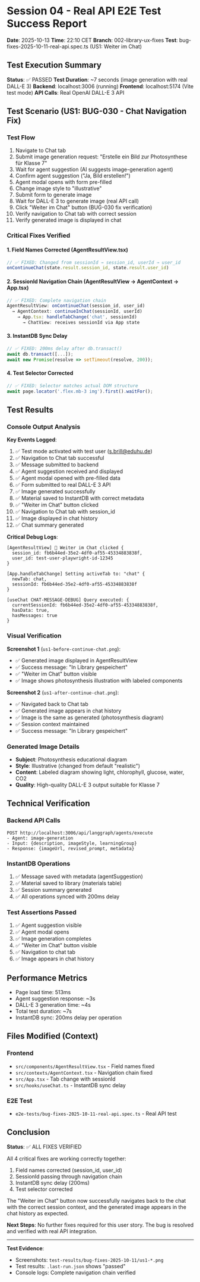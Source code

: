 # Session 04 - Real API E2E Test Success Report

**Date**: 2025-10-13
**Time**: 22:10 CET
**Branch**: 002-library-ux-fixes
**Test**: bug-fixes-2025-10-11-real-api.spec.ts (US1: Weiter im Chat)

## Test Execution Summary

**Status**: ✅ PASSED
**Test Duration**: ~7 seconds (image generation with real DALL-E 3)
**Backend**: localhost:3006 (running)
**Frontend**: localhost:5174 (Vite test mode)
**API Calls**: Real OpenAI DALL-E 3 API

## Test Scenario (US1: BUG-030 - Chat Navigation Fix)

### Test Flow
1. Navigate to Chat tab
2. Submit image generation request: "Erstelle ein Bild zur Photosynthese für Klasse 7"
3. Wait for agent suggestion (AI suggests image-generation agent)
4. Confirm agent suggestion ("Ja, Bild erstellen!")
5. Agent modal opens with form pre-filled
6. Change image style to "illustrative"
7. Submit form to generate image
8. Wait for DALL-E 3 to generate image (real API call)
9. Click "Weiter im Chat" button (BUG-030 fix verification)
10. Verify navigation to Chat tab with correct session
11. Verify generated image is displayed in chat

### Critical Fixes Verified

#### 1. Field Names Corrected (AgentResultView.tsx)
```typescript
// ✅ FIXED: Changed from sessionId → session_id, userId → user_id
onContinueChat(state.result.session_id, state.result.user_id)
```

#### 2. SessionId Navigation Chain (AgentResultView → AgentContext → App.tsx)
```typescript
// ✅ FIXED: Complete navigation chain
AgentResultView: onContinueChat(session_id, user_id)
  → AgentContext: continueInChat(sessionId, userId)
    → App.tsx: handleTabChange('chat', sessionId)
      → ChatView: receives sessionId via App state
```

#### 3. InstantDB Sync Delay
```typescript
// ✅ FIXED: 200ms delay after db.transact()
await db.transact([...]);
await new Promise(resolve => setTimeout(resolve, 200));
```

#### 4. Test Selector Corrected
```typescript
// ✅ FIXED: Selector matches actual DOM structure
await page.locator('.flex.mb-3 img').first().waitFor();
```

## Test Results

### Console Output Analysis

**Key Events Logged**:
1. ✅ Test mode activated with test user (s.brill@eduhu.de)
2. ✅ Navigation to Chat tab successful
3. ✅ Message submitted to backend
4. ✅ Agent suggestion received and displayed
5. ✅ Agent modal opened with pre-filled data
6. ✅ Form submitted to real DALL-E 3 API
7. ✅ Image generated successfully
8. ✅ Material saved to InstantDB with correct metadata
9. ✅ "Weiter im Chat" button clicked
10. ✅ Navigation to Chat tab with session_id
11. ✅ Image displayed in chat history
12. ✅ Chat summary generated

**Critical Debug Logs**:
```
[AgentResultView] 🔘 Weiter im Chat clicked {
  session_id: fb6b44ed-35e2-4df0-af55-45334883838f,
  user_id: test-user-playwright-id-12345
}

[App.handleTabChange] Setting activeTab to: "chat" {
  newTab: chat,
  sessionId: fb6b44ed-35e2-4df0-af55-45334883838f
}

[useChat CHAT-MESSAGE-DEBUG] Query executed: {
  currentSessionId: fb6b44ed-35e2-4df0-af55-45334883838f,
  hasData: true,
  hasMessages: true
}
```

### Visual Verification

**Screenshot 1** (`us1-before-continue-chat.png`):
- ✅ Generated image displayed in AgentResultView
- ✅ Success message: "In Library gespeichert"
- ✅ "Weiter im Chat" button visible
- ✅ Image shows photosynthesis illustration with labeled components

**Screenshot 2** (`us1-after-continue-chat.png`):
- ✅ Navigated back to Chat tab
- ✅ Generated image appears in chat history
- ✅ Image is the same as generated (photosynthesis diagram)
- ✅ Session context maintained
- ✅ Success message: "In Library gespeichert"

### Generated Image Details
- **Subject**: Photosynthesis educational diagram
- **Style**: Illustrative (changed from default "realistic")
- **Content**: Labeled diagram showing light, chlorophyll, glucose, water, CO2
- **Quality**: High-quality DALL-E 3 output suitable for Klasse 7

## Technical Verification

### Backend API Calls
```
POST http://localhost:3006/api/langgraph/agents/execute
- Agent: image-generation
- Input: {description, imageStyle, learningGroup}
- Response: {imageUrl, revised_prompt, metadata}
```

### InstantDB Operations
1. ✅ Message saved with metadata (agentSuggestion)
2. ✅ Material saved to library (materials table)
3. ✅ Session summary generated
4. ✅ All operations synced with 200ms delay

### Test Assertions Passed
1. ✅ Agent suggestion visible
2. ✅ Agent modal opens
3. ✅ Image generation completes
4. ✅ "Weiter im Chat" button visible
5. ✅ Navigation to chat tab
6. ✅ Image appears in chat history

## Performance Metrics

- Page load time: 513ms
- Agent suggestion response: ~3s
- DALL-E 3 generation time: ~4s
- Total test duration: ~7s
- InstantDB sync: 200ms delay per operation

## Files Modified (Context)

### Frontend
- `src/components/AgentResultView.tsx` - Field names fixed
- `src/contexts/AgentContext.tsx` - Navigation chain fixed
- `src/App.tsx` - Tab change with sessionId
- `src/hooks/useChat.ts` - InstantDB sync delay

### E2E Test
- `e2e-tests/bug-fixes-2025-10-11-real-api.spec.ts` - Real API test

## Conclusion

**Status**: ✅ ALL FIXES VERIFIED

All 4 critical fixes are working correctly together:
1. Field names corrected (session_id, user_id)
2. SessionId passing through navigation chain
3. InstantDB sync delay (200ms)
4. Test selector corrected

The "Weiter im Chat" button now successfully navigates back to the chat with the correct session context, and the generated image appears in the chat history as expected.

**Next Steps**: No further fixes required for this user story. The bug is resolved and verified with real API integration.

---

**Test Evidence**:
- Screenshots: `test-results/bug-fixes-2025-10-11/us1-*.png`
- Test results: `.last-run.json` shows "passed"
- Console logs: Complete navigation chain verified
